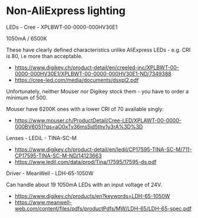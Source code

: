 Non-AliExpress lighting
=======================

LEDs - Cree - XPLBWT-00-0000-000HV30E1

1050mA / 6500K

These have clearly defined characteristics unlike AliExpress LEDs - e.g. CRI is 80, i.e more than acceptable.

* <https://www.digikey.ch/product-detail/en/creeled-inc/XPLBWT-00-0000-000HV30E1/XPLBWT-00-0000-000HV30E1-ND/7349388>
* <https://cree-led.com/media/documents/dsxpl2.pdf>

Unfortunately, neither Mouser nor Digikey stock them - you have to order a minimum of 500.

Mouser have 6200K ones with a lower CRI of 70 available singly:

* <https://www.mouser.ch/ProductDetail/Cree-LED/XPLAWT-00-0000-000BV6051?qs=aO0xTv36ms5id5thv1y3rA%3D%3D>

Lenses - LEDiL - TINA-SC-M

* <https://www.digikey.ch/product-detail/en/ledil/CP17595-TINA-SC-M/711-CP17595-TINA-SC-M-ND/14123663>
* <https://www.ledil.com/data/prod/Tina/17595/17595-ds.pdf>

Driver - MeanWell - LDH-65-1050W

Can handle about 19 1050mA LEDs with an input voltage of 24V.

* <https://www.digikey.ch/products/en?keywords=LDH-65-1050W>
* <https://www.meanwell-web.com/content/files/pdfs/productPdfs/MW/LDH-65/LDH-65-spec.pdf>
